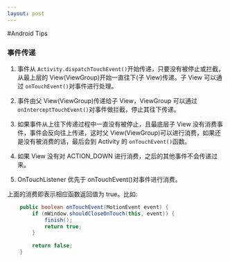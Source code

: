 ```yaml
---
layout: post
---
```


#Android Tips
### 事件传递

1. 事件从 `Activity.dispatchTouchEvent()`开始传递，只要没有被停止或拦截，从最上层的 View(ViewGroup)开始一直往下(子 View)传递。子 View 可以通过 `onTouchEvent()`对事件进行处理。

2. 事件由父 View(ViewGroup)传递给子 View，ViewGroup 可以通过 `onInterceptTouchEvent()`对事件做拦截，停止其往下传递。

3. 如果事件从上往下传递过程中一直没有被停止，且最底层子 View 没有消费事件，事件会反向往上传递，这时父 View(ViewGroup)可以进行消费，如果还是没有被消费的话，最后会到 Activity 的 `onTouchEvent()`函数。

4. 如果 View 没有对 ACTION_DOWN 进行消费，之后的其他事件不会传递过来。

5. OnTouchListener 优先于 onTouchEvent()对事件进行消费。

上面的消费即表示相应函数返回值为 true。比如:

``` java
    public boolean onTouchEvent(MotionEvent event) {
        if (mWindow.shouldCloseOnTouch(this, event)) {
            finish();
            return true;
        }
        
        return false;
    }
```

